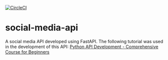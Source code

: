 [![CircleCI](https://dl.circleci.com/status-badge/img/gh/rai-harshit/social-media-api/tree/main.svg?style=svg)](https://dl.circleci.com/status-badge/redirect/gh/rai-harshit/social-media-api/tree/main)

# social-media-api
A social media API developed using FastAPI. The following tutorial was used in the development of this API: [Python API Development - Comprehensive Course for Beginners](https://youtu.be/0sOvCWFmrtA)

